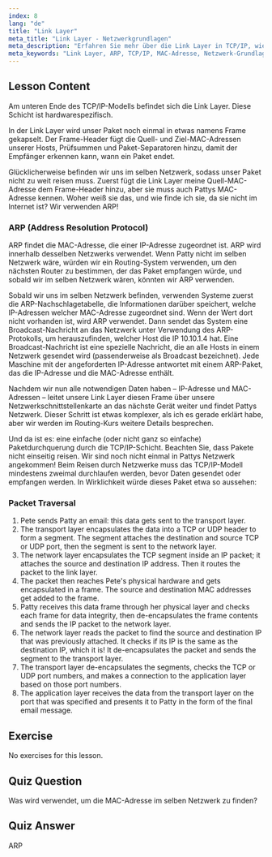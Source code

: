 ```yaml
---
index: 8
lang: "de"
title: "Link Layer"
meta_title: "Link Layer - Netzwerkgrundlagen"
meta_description: "Erfahren Sie mehr über die Link Layer in TCP/IP, wie ARP MAC-Adressen auflöst und die Paketdurchquerung. Verstehen Sie die Grundlagen des Netzwerks mit diesem Linux-Netzwerk-Tutorial."
meta_keywords: "Link Layer, ARP, TCP/IP, MAC-Adresse, Netzwerk-Grundlagen, Linux-Netzwerk, Anfänger, Tutorial"
---
```


## Lesson Content

Am unteren Ende des TCP/IP-Modells befindet sich die Link Layer. Diese Schicht ist hardwarespezifisch.

In der Link Layer wird unser Paket noch einmal in etwas namens Frame gekapselt. Der Frame-Header fügt die Quell- und Ziel-MAC-Adressen unserer Hosts, Prüfsummen und Paket-Separatoren hinzu, damit der Empfänger erkennen kann, wann ein Paket endet.

Glücklicherweise befinden wir uns im selben Netzwerk, sodass unser Paket nicht zu weit reisen muss. Zuerst fügt die Link Layer meine Quell-MAC-Adresse dem Frame-Header hinzu, aber sie muss auch Pattys MAC-Adresse kennen. Woher weiß sie das, und wie finde ich sie, da sie nicht im Internet ist? Wir verwenden ARP!

### ARP (Address Resolution Protocol)

ARP findet die MAC-Adresse, die einer IP-Adresse zugeordnet ist. ARP wird innerhalb desselben Netzwerks verwendet. Wenn Patty nicht im selben Netzwerk wäre, würden wir ein Routing-System verwenden, um den nächsten Router zu bestimmen, der das Paket empfangen würde, und sobald wir im selben Netzwerk wären, könnten wir ARP verwenden.

Sobald wir uns im selben Netzwerk befinden, verwenden Systeme zuerst die ARP-Nachschlagetabelle, die Informationen darüber speichert, welche IP-Adressen welcher MAC-Adresse zugeordnet sind. Wenn der Wert dort nicht vorhanden ist, wird ARP verwendet. Dann sendet das System eine Broadcast-Nachricht an das Netzwerk unter Verwendung des ARP-Protokolls, um herauszufinden, welcher Host die IP 10.10.1.4 hat. Eine Broadcast-Nachricht ist eine spezielle Nachricht, die an alle Hosts in einem Netzwerk gesendet wird (passenderweise als Broadcast bezeichnet). Jede Maschine mit der angeforderten IP-Adresse antwortet mit einem ARP-Paket, das die IP-Adresse und die MAC-Adresse enthält.

Nachdem wir nun alle notwendigen Daten haben – IP-Adresse und MAC-Adressen – leitet unsere Link Layer diesen Frame über unsere Netzwerkschnittstellenkarte an das nächste Gerät weiter und findet Pattys Netzwerk. Dieser Schritt ist etwas komplexer, als ich es gerade erklärt habe, aber wir werden im Routing-Kurs weitere Details besprechen.

Und da ist es: eine einfache (oder nicht ganz so einfache) Paketdurchquerung durch die TCP/IP-Schicht. Beachten Sie, dass Pakete nicht einseitig reisen. Wir sind noch nicht einmal in Pattys Netzwerk angekommen! Beim Reisen durch Netzwerke muss das TCP/IP-Modell mindestens zweimal durchlaufen werden, bevor Daten gesendet oder empfangen werden. In Wirklichkeit würde dieses Paket etwa so aussehen:

### Packet Traversal

1. Pete sends Patty an email: this data gets sent to the transport layer.
2. The transport layer encapsulates the data into a TCP or UDP header to form a segment. The segment attaches the destination and source TCP or UDP port, then the segment is sent to the network layer.
3. The network layer encapsulates the TCP segment inside an IP packet; it attaches the source and destination IP address. Then it routes the packet to the link layer.
4. The packet then reaches Pete's physical hardware and gets encapsulated in a frame. The source and destination MAC addresses get added to the frame.
5. Patty receives this data frame through her physical layer and checks each frame for data integrity, then de-encapsulates the frame contents and sends the IP packet to the network layer.
6. The network layer reads the packet to find the source and destination IP that was previously attached. It checks if its IP is the same as the destination IP, which it is! It de-encapsulates the packet and sends the segment to the transport layer.
7. The transport layer de-encapsulates the segments, checks the TCP or UDP port numbers, and makes a connection to the application layer based on those port numbers.
8. The application layer receives the data from the transport layer on the port that was specified and presents it to Patty in the form of the final email message.

## Exercise

No exercises for this lesson.

## Quiz Question

Was wird verwendet, um die MAC-Adresse im selben Netzwerk zu finden?

## Quiz Answer

ARP
